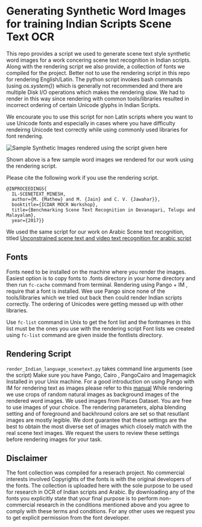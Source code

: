# Generating Synthetic Word Images for training Indian Scripts Scene Text OCR
This repo  provides a script we used to generate scene text style synthetic word images for a work concering scene text recognition in Indian scripts.
Along with the rendering script we also provide, a collection of fonts we compiled for the project.
Better not to use the rendering script in this repo for rendering English/Latin. The python script invokes bash commands (using *os.system()*) which is generally not recommended and there are multiple Disk I/O operations which makes the rendering slow. We had to render in this way since rendering with common tools/libraries resulted in incorrect ordering of certain Unicode glyphs in Indian Scripts.



We encourate you to use this script for non Latin scripts where you want to use Unicode fonts and especially in cases where you have difficulty rendeirng Unicode text correctly while using commonly used libraries for font rendering.


![Sample Synthetic Images rendered using the script given here](https://github.com/mineshmathew/SyntheticWordImagesGenerationIndianScripts/blob/master/IL_synth.png?raw=true)

Shown above is a few sample word images we rendered for our work using the rendering script.

Please cite the following work if you use the rendering script.


```
@INPROCEEDINGS{
  IL-SCENETEXT_MINESH,
  author={M. {Mathew} and M. {Jain} and C. V. {Jawahar}},
  booktitle={ICDAR MOCR Workshop}, 
  title={Benchmarking Scene Text Recognition in Devanagari, Telugu and Malayalam}, 
  year={2017}}

```
We used the same script for our work on Arabic Scene text recognition, titled [Unconstrained scene text and video text recognition for arabic script](https://cvit.iiit.ac.in/research/projects/cvit-projects/arabic-text-recognition)
## Fonts
Fonts need to be installed  on the machine where you render the images. Easiest option is to copy fonts to .fonts directory in your home directory and then run `fc-cache` command from terminal.
Rendering using Pango + IM , require that a font is  installed.
Wee use Pango since none of the tools/libraries which we tried out  back then could render Indian scripts correctly. The ordering of Unicodes were getting messed up with other libraries.<br>


Use `fc-list` command in Unix to get the font list and the fontnames in this list must be the ones you use with the rendering script
Font lists we created using `fc-list` command are given inside the fontlists directory.


## Rendering Script

`render_Indian_language_scenetext.py` takes command line arguments (see the script)
Make sure you have Pango, Cairo , PangoCairo and Imagemagick Installed in your Unix machine.
For a good introduction on using Pango with IM for rendering text as images please refer to this  [manual](https://legacy.imagemagick.org/Usage/text/#pango)
While rendering we use crops of random natural images as background images of the rendered word images. We used images from Places Dataset. You are free to use images of your choice.
The rendering parameters, alpha blending setting  and   of foreground and backhround colors are set so that resutlant images are mostly legible. We dont guarantee that these settings are the best to obtain the most diverse set of images which closely match with the real scene text images. We request the users to review these settings before rendering images for your task.


## Disclaimer
The font  collection was compiled for a reserach project. No commercial interests involved
Copyrights of the fonts is with the   original developers of the fonts. The collection is uploaded here  with the sole purpose to be used for research in OCR of Indian scripts and Arabic.  By downloading any of the fonts   you explicitly state that your final purpose is to perform non-commercial research in the conditions mentioned above and you agree to comply with these terms and conditions. For any other uses we request you to get explicit permission from the font developer.
